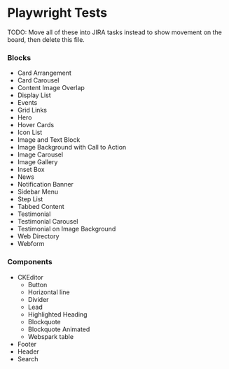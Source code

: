 # Playwright Tests

TODO: Move all of these into JIRA tasks instead to show movement on the board, then delete this file.

### Blocks

- Card Arrangement
- Card Carousel
- Content Image Overlap
- Display List
- Events
- Grid Links
- Hero
- Hover Cards
- Icon List
- Image and Text Block
- Image Background with Call to Action
- Image Carousel
- Image Gallery
- Inset Box
- News
- Notification Banner
- Sidebar Menu
- Step List
- Tabbed Content
- Testimonial
- Testimonial Carousel
- Testimonial on Image Background
- Web Directory
- Webform

### Components

- CKEditor
  - Button
  - Horizontal line
  - Divider
  - Lead
  - Highlighted Heading
  - Blockquote
  - Blockquote Animated
  - Webspark table
- Footer
- Header
- Search
